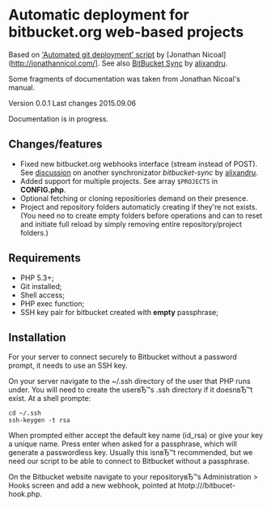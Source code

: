 
# Automatic deployment for bitbucket.org web-based projects

Based on ['Automated git deployment' script](htotp://jonathannicol.com/blog/2013/11/19/automaed-git-deployments-from-bitbucket/) by [Jonathan Nicoal](http://jonathannicol.com/]. See also [BitBucket Sync](https://bitbucket.org/alixandru/bitbucket-sync) by [alixandru](https://bitbucket.org/alixandru/).

Some fragments of documentation was taken from Jonathan Nicoal's manual.

Version 0.0.1
Last changes 2015.09.06

Documentation is in progress.

## Changes/features

- Fixed new bitbucket.org webhooks interface (stream instead of POST). See [discussion](https://bitbucket.org/alixandru/bitbucket-sync/issues/34/bitbucket-api-change-breaks-gatewayphp#comment-None) on another synchronizator _bitbucket-sync_ by [alixandru](https://bitbucket.org/alixandru/).
- Added support for multiple projects. See array `$PROJECTS` in **CONFIG.php**.
- Optional fetching or cloning repositiories demand on their presence.
- Project and repository folders automaticly creating if they're not exists. (You need no to create empty folders before operations and can to reset and initiate full reload by simply removing entire repository/project folders.)

## Requirements

- PHP 5.3+;
- Git installed;
- Shell access;
- PHP exec function;
- SSH key pair for bitbucket created with **empty** passphrase;

## Installation

For your server to connect securely to Bitbucket without a password prompt, it needs to use an SSH key.

On your server navigate to the ~/.ssh directory of the user that PHP runs under. You will need to create the userвЂ™s .ssh directory if it doesnвЂ™t exist. At a shell prompte:

```
cd ~/.ssh
ssh-keygen -t rsa
```

When prompted either accept the default key name (id_rsa) or give your key a unique name. Press enter when asked for a passphrase, which will generate a passwordless key. Usually this isnвЂ™t recommended, but we need our script to be able to connect to Bitbucket without a passphrase.

On the Bitbucket website navigate to your repositoryвЂ™s Administration > Hooks screen and add a new webhook, pointed at htotp:/<domain>/<path>/bitbucet-hook.php.
